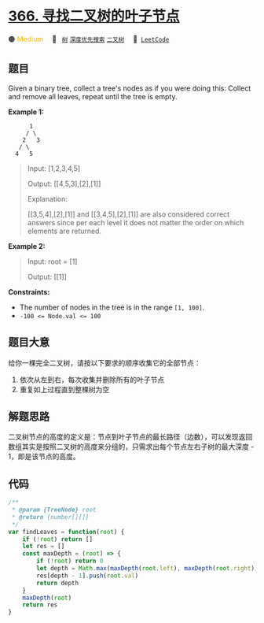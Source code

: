 # [366. 寻找二叉树的叶子节点](https://leetcode.com/problems/find-leaves-of-binary-tree)

🟠 <font color=#ffb800>Medium</font>&emsp; 🔖&ensp; [`树`](/outline/tag/tree.md) [`深度优先搜索`](/outline/tag/depth-first-search.md) [`二叉树`](/outline/tag/binary-tree.md)&emsp; 🔗&ensp;[`LeetCode`](https://leetcode.com/problems/find-leaves-of-binary-tree)

## 题目

Given a binary tree, collect a tree's nodes as if you were doing this: Collect and remove all leaves, repeat until the tree is empty.

**Example 1:**

          1
         / \
        2   3
       / \
      4   5

> Input: [1,2,3,4,5]
>
> Output: [[4,5,3],[2],[1]]
>
> Explanation:
>
> [[3,5,4],[2],[1]] and [[3,4,5],[2],[1]] are also considered correct answers since per each level it does not matter the order on which elements are returned.

**Example 2:**

> Input: root = [1]
>
> Output: [[1]]

**Constraints:**

- The number of nodes in the tree is in the range `[1, 100]`.
- `-100 <= Node.val <= 100`

## 题目大意

给你一棵完全二叉树，请按以下要求的顺序收集它的全部节点：

1. 依次从左到右，每次收集并删除所有的叶子节点
2. 重复如上过程直到整棵树为空

## 解题思路

二叉树节点的高度的定义是：节点到叶子节点的最长路径（边数），可以发现返回数组其实是按照二叉树的高度来分组的，只需求出每个节点左右子树的最大深度 - 1，即是该节点的高度。

## 代码

```javascript
/**
 * @param {TreeNode} root
 * @return {number[][]}
 */
var findLeaves = function(root) {
    if (!root) return []
    let res = []
    const maxDepth = (root) => {
        if (!root) return 0
        let depth = Math.max(maxDepth(root.left), maxDepth(root.right)) + 1
        res[depth - 1].push(root.val)
        return depth
    }
    maxDepth(root)
    return res
}
```
